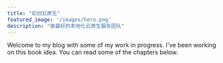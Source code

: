 ```yaml
---
title: "如创云原生"
featured_image: '/images/hero.png'
description: "做最好的本地化云原生服务团队"
---
```

Welcome to my blog with some of my work in progress. I've been working on this book idea. You can read some of the chapters below.
